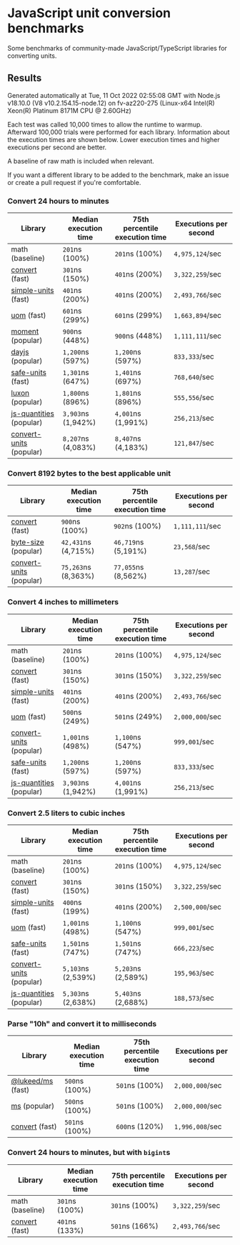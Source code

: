 # JavaScript unit conversion benchmarks

Some benchmarks of community-made JavaScript/TypeScript libraries for converting units.

## Results

<!-- beginblock(results) -->

Generated automatically at Tue, 11 Oct 2022 02:55:08 GMT with Node.js v18.10.0 (V8 v10.2.154.15-node.12) on fv-az220-275 (Linux-x64 Intel(R) Xeon(R) Platinum 8171M CPU @ 2.60GHz)

Each test was called 10,000 times to allow the runtime to warmup.
Afterward 100,000 trials were performed for each library.
Information about the execution times are shown below.
Lower execution times and higher executions per second are better.

A baseline of raw math is included when relevant.

If you want a different library to be added to the benchmark, make an issue or create a pull request if you're comfortable.

### Convert 24 hours to minutes

| Library                                                            | Median execution time | 75th percentile execution time | Executions per second |
| ------------------------------------------------------------------ | --------------------- | ------------------------------ | --------------------- |
| math (baseline)                                                    | `201`ns (100%)        | `201`ns (100%)                 | `4,975,124`/sec       |
| [convert](https://npmjs.com/package/convert) (fast)                | `301`ns (150%)        | `401`ns (200%)                 | `3,322,259`/sec       |
| [simple-units](https://npmjs.com/package/simple-units) (fast)      | `401`ns (200%)        | `401`ns (200%)                 | `2,493,766`/sec       |
| [uom](https://npmjs.com/package/uom) (fast)                        | `601`ns (299%)        | `601`ns (299%)                 | `1,663,894`/sec       |
| [moment](https://npmjs.com/package/moment) (popular)               | `900`ns (448%)        | `900`ns (448%)                 | `1,111,111`/sec       |
| [dayjs](https://npmjs.com/package/dayjs) (popular)                 | `1,200`ns (597%)      | `1,200`ns (597%)               | `833,333`/sec         |
| [safe-units](https://npmjs.com/package/safe-units) (fast)          | `1,301`ns (647%)      | `1,401`ns (697%)               | `768,640`/sec         |
| [luxon](https://npmjs.com/package/luxon) (popular)                 | `1,800`ns (896%)      | `1,801`ns (896%)               | `555,556`/sec         |
| [js-quantities](https://npmjs.com/package/js-quantities) (popular) | `3,903`ns (1,942%)    | `4,001`ns (1,991%)             | `256,213`/sec         |
| [convert-units](https://npmjs.com/package/convert-units) (popular) | `8,207`ns (4,083%)    | `8,407`ns (4,183%)             | `121,847`/sec         |

### Convert 8192 bytes to the best applicable unit

| Library                                                            | Median execution time | 75th percentile execution time | Executions per second |
| ------------------------------------------------------------------ | --------------------- | ------------------------------ | --------------------- |
| [convert](https://npmjs.com/package/convert) (fast)                | `900`ns (100%)        | `902`ns (100%)                 | `1,111,111`/sec       |
| [byte-size](https://npmjs.com/package/byte-size) (popular)         | `42,431`ns (4,715%)   | `46,719`ns (5,191%)            | `23,568`/sec          |
| [convert-units](https://npmjs.com/package/convert-units) (popular) | `75,263`ns (8,363%)   | `77,055`ns (8,562%)            | `13,287`/sec          |

### Convert 4 inches to millimeters

| Library                                                            | Median execution time | 75th percentile execution time | Executions per second |
| ------------------------------------------------------------------ | --------------------- | ------------------------------ | --------------------- |
| math (baseline)                                                    | `201`ns (100%)        | `201`ns (100%)                 | `4,975,124`/sec       |
| [convert](https://npmjs.com/package/convert) (fast)                | `301`ns (150%)        | `301`ns (150%)                 | `3,322,259`/sec       |
| [simple-units](https://npmjs.com/package/simple-units) (fast)      | `401`ns (200%)        | `401`ns (200%)                 | `2,493,766`/sec       |
| [uom](https://npmjs.com/package/uom) (fast)                        | `500`ns (249%)        | `501`ns (249%)                 | `2,000,000`/sec       |
| [convert-units](https://npmjs.com/package/convert-units) (popular) | `1,001`ns (498%)      | `1,100`ns (547%)               | `999,001`/sec         |
| [safe-units](https://npmjs.com/package/safe-units) (fast)          | `1,200`ns (597%)      | `1,200`ns (597%)               | `833,333`/sec         |
| [js-quantities](https://npmjs.com/package/js-quantities) (popular) | `3,903`ns (1,942%)    | `4,001`ns (1,991%)             | `256,213`/sec         |

### Convert 2.5 liters to cubic inches

| Library                                                            | Median execution time | 75th percentile execution time | Executions per second |
| ------------------------------------------------------------------ | --------------------- | ------------------------------ | --------------------- |
| math (baseline)                                                    | `201`ns (100%)        | `201`ns (100%)                 | `4,975,124`/sec       |
| [convert](https://npmjs.com/package/convert) (fast)                | `301`ns (150%)        | `301`ns (150%)                 | `3,322,259`/sec       |
| [simple-units](https://npmjs.com/package/simple-units) (fast)      | `400`ns (199%)        | `401`ns (200%)                 | `2,500,000`/sec       |
| [uom](https://npmjs.com/package/uom) (fast)                        | `1,001`ns (498%)      | `1,100`ns (547%)               | `999,001`/sec         |
| [safe-units](https://npmjs.com/package/safe-units) (fast)          | `1,501`ns (747%)      | `1,501`ns (747%)               | `666,223`/sec         |
| [convert-units](https://npmjs.com/package/convert-units) (popular) | `5,103`ns (2,539%)    | `5,203`ns (2,589%)             | `195,963`/sec         |
| [js-quantities](https://npmjs.com/package/js-quantities) (popular) | `5,303`ns (2,638%)    | `5,403`ns (2,688%)             | `188,573`/sec         |

### Parse "10h" and convert it to milliseconds

| Library                                                   | Median execution time | 75th percentile execution time | Executions per second |
| --------------------------------------------------------- | --------------------- | ------------------------------ | --------------------- |
| [@lukeed/ms](https://npmjs.com/package/@lukeed/ms) (fast) | `500`ns (100%)        | `501`ns (100%)                 | `2,000,000`/sec       |
| [ms](https://npmjs.com/package/ms) (popular)              | `500`ns (100%)        | `501`ns (100%)                 | `2,000,000`/sec       |
| [convert](https://npmjs.com/package/convert) (fast)       | `501`ns (100%)        | `600`ns (120%)                 | `1,996,008`/sec       |

### Convert 24 hours to minutes, but with `bigint`s

| Library                                             | Median execution time | 75th percentile execution time | Executions per second |
| --------------------------------------------------- | --------------------- | ------------------------------ | --------------------- |
| math (baseline)                                     | `301`ns (100%)        | `301`ns (100%)                 | `3,322,259`/sec       |
| [convert](https://npmjs.com/package/convert) (fast) | `401`ns (133%)        | `501`ns (166%)                 | `2,493,766`/sec       |

<!-- endblock(results) -->
